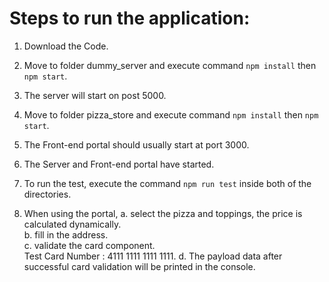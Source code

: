 # Steps to run the application:

1. Download the Code.

2. Move to folder dummy_server and execute command `npm install` then `npm start`.

3. The server will start on post 5000.

4. Move to folder pizza_store and execute command `npm install` then `npm start`.

5. The Front-end portal should usually start at port 3000.

6. The Server and Front-end portal have started.

7. To run the test, execute the command `npm run test` inside both of the directories.

8. When using the portal,
    a. select the pizza and toppings, the price is calculated dynamically.  
    b. fill in the address.  
    c. validate the card component.  
    Test Card Number : 4111 1111 1111 1111. 
    d. The payload data after successful card validation will be printed in the console.  
    
